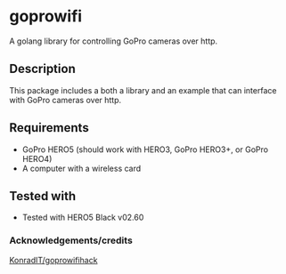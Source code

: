 # goprowifi

A golang library for controlling GoPro cameras over http.

## Description

This package includes a both a library and an example that can interface with GoPro cameras over http.

## Requirements

* GoPro HERO5 (should work with HERO3, GoPro HERO3+, or GoPro HERO4) 
* A computer with a wireless card

## Tested with

* Tested with HERO5 Black v02.60

### Acknowledgements/credits
[KonradIT/goprowifihack](https://github.com/KonradIT/goprowifihack/) 